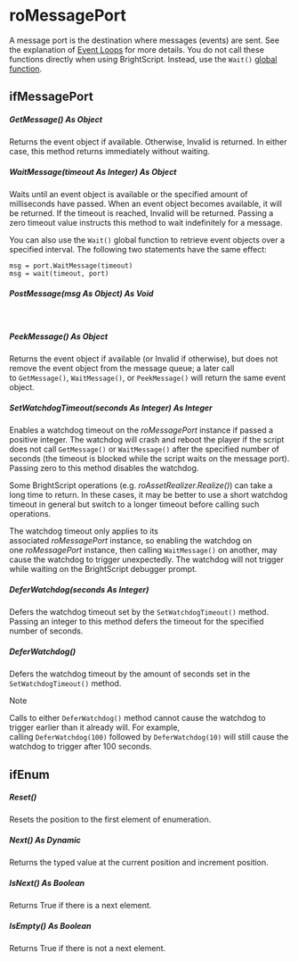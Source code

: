 # roMessagePort

A message port is the destination where messages (events) are sent. See the explanation of [Event Loops](../../object-reference.md) for more details. You do not call these functions directly when using BrightScript. Instead, use the `Wait()` [global function](../../object-reference/global-functions.md).

## ifMessagePort

##### GetMessage() As Object

Returns the event object if available. Otherwise, Invalid is returned. In either case, this method returns immediately without waiting.

##### WaitMessage(timeout As Integer) As Object

Waits until an event object is available or the specified amount of milliseconds have passed. When an event object becomes available, it will be returned. If the timeout is reached, Invalid will be returned. Passing a zero timeout value instructs this method to wait indefinitely for a message.

You can also use the `Wait()` global function to retrieve event objects over a specified interval. The following two statements have the same effect:

```
msg = port.WaitMessage(timeout)
msg = wait(timeout, port)
```

##### PostMessage(msg As Object) As Void  
 

##### PeekMessage() As Object

Returns the event object if available (or Invalid if otherwise), but does not remove the event object from the message queue; a later call to `GetMessage()`, `WaitMessage()`, or `PeekMessage()` will return the same event object. 

##### SetWatchdogTimeout(seconds As Integer) As Integer

Enables a watchdog timeout on the *roMessagePort* instance if passed a positive integer. The watchdog will crash and reboot the player if the script does not call `GetMessage()` or `WaitMessage()` after the specified number of seconds (the timeout is blocked while the script waits on the message port). Passing zero to this method disables the watchdog.

Some BrightScript operations (e.g. *roAssetRealizer.Realize()*) can take a long time to return. In these cases, it may be better to use a short watchdog timeout in general but switch to a longer timeout before calling such operations.

The watchdog timeout only applies to its associated *roMessagePort* instance, so enabling the watchdog on one *roMessagePort* instance, then calling `WaitMessage()` on another, may cause the watchdog to trigger unexpectedly. The watchdog will not trigger while waiting on the BrightScript debugger prompt. 

##### DeferWatchdog(seconds As Integer)

Defers the watchdog timeout set by the `SetWatchdogTimeout()` method. Passing an integer to this method defers the timeout for the specified number of seconds.

##### DeferWatchdog()

Defers the watchdog timeout by the amount of seconds set in the `SetWatchdogTimeout()` method.

> [!NOTE]
> Calls to either `DeferWatchdog()` method cannot cause the watchdog to trigger earlier than it already will. For example, calling `DeferWatchdog(100)` followed by `DeferWatchdog(10)` will still cause the watchdog to trigger after 100 seconds.

## ifEnum

##### Reset()

Resets the position to the first element of enumeration.

##### Next() As Dynamic

Returns the typed value at the current position and increment position.

##### IsNext() As Boolean

Returns True if there is a next element.

##### IsEmpty() As Boolean

Returns True if there is not a next element.